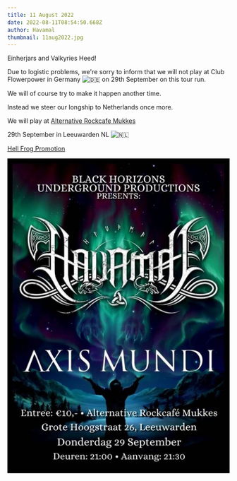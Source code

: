 ```yaml
---
title: 11 August 2022
date: 2022-08-11T08:54:50.668Z
author: Havamal
thumbnail: 11aug2022.jpg
---
```

Einherjars and Valkyries Heed!

Due to logistic problems, we're sorry to inform that we will not play at Club Flowerpower in Germany ![🇩🇪](https://static.xx.fbcdn.net/images/emoji.php/v9/t16/1/16/1f1e9_1f1ea.png)  on 29th September on this tour run.

We will of course try to make it happen another time.

[](<>)Instead we steer our longship to Netherlands once more.

We will play at [Alternative Rockcafe Mukkes](https://www.facebook.com/Alternative.Rockcafe.Mukkes)

29th September in Leeuwarden NL ![🇳🇱](https://static.xx.fbcdn.net/images/emoji.php/v9/t5e/1/16/1f1f3_1f1f1.png)

[Hell Frog Promotion](https://www.facebook.com/HellFrogPromotion)

![New tour date at Alternative Rockcafe Mukkes](11aug2022.jpg)